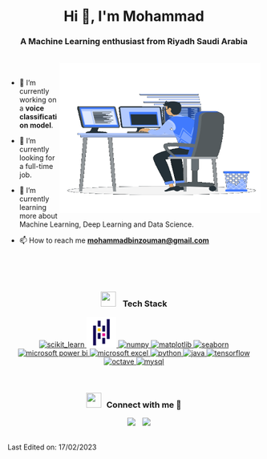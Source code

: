 <h1 align="center"> Hi 👋, I'm Mohammad </h1>

<h3 align="center"> A Machine Learning enthusiast from Riyadh Saudi Arabia </h3>

<br/>

<a target="_blank" align="center">
  <img align="right" top="500" height="300" width="400" alt="GIF" src="https://github.com/mohammadbinzouman/mohammadbinzouman/blob/main/gif.gif">
</a>

<br/>

- 🌱 I’m currently working on a **voice classification model**.

- 🤝 I’m currently looking for a full-time job.

- 🌱 I’m currently learning more about Machine Learning, Deep Learning and Data Science.

- 📫 How to reach me **mohammadbinzouman@gmail.com**

<br/>
<br/>
<br/>

<h3 align="center"> <img src="https://media.giphy.com/media/iY8CRBdQXODJSCERIr/giphy.gif" width="30" height="30" style="margin-right: 10px;"> Tech Stack </h3>
<p align="center">
<a href="https://scikit-learn.org/" target="_blank" rel="noreferrer"> <img src="https://upload.wikimedia.org/wikipedia/commons/0/05/Scikit_learn_logo_small.svg" alt="scikit_learn" width="60" height="60"/> </a>
<a href="https://pandas.pydata.org/" target="_blank" rel="noreferrer"> <img src="https://raw.githubusercontent.com/devicons/devicon/2ae2a900d2f041da66e950e4d48052658d850630/icons/pandas/pandas-original.svg" alt="pandas" width="60" height="60"/> </a>
<a href="https://numpy.org/" target="_blank" rel="noreferrer"> <img src="https://numpy.org/images/logo.svg" alt="numpy" width="60" height="60"/> </a>
<a href="https://matplotlib.org/" target="_blank" rel="noreferrer"> <img src="https://matplotlib.org/_static/images/documentation.svg" alt="matplotlib" width="60" height="60"/> </a>
<a href="https://seaborn.pydata.org/" target="_blank" rel="noreferrer"> <img src="https://seaborn.pydata.org/_images/logo-mark-lightbg.svg" alt="seaborn" width="60" height="60"/> </a>
<a href="https://powerbi.microsoft.com/en-au/" target="_blank" rel="noreferrer"> <img src="https://upload.wikimedia.org/wikipedia/commons/thumb/c/cf/New_Power_BI_Logo.svg/630px-New_Power_BI_Logo.svg.png" alt="microsoft power bi" width="60" height="60"/> </a>
<a href="https://www.microsoft.com/en-us/microsoft-365/excel" target="_blank" rel="noreferrer"> <img src="https://upload.wikimedia.org/wikipedia/commons/thumb/3/34/Microsoft_Office_Excel_%282019%E2%80%93present%29.svg/826px-Microsoft_Office_Excel_%282019%E2%80%93present%29.svg.png" alt="microsoft excel" width="60" height="60"/> </a>
<a href="https://www.python.org/" target="_blank" rel="noreferrer"> <img src="https://upload.wikimedia.org/wikipedia/commons/thumb/c/c3/Python-logo-notext.svg/1869px-Python-logo-notext.svg.png" alt="python" width="60" height="60"/> </a>
<a href="https://www.java.com/en/" target="_blank" rel="noreferrer"> <img src="https://seeklogo.com/images/J/java-logo-7F8B35BAB3-seeklogo.com.png" alt="java" width="60" height="60"/> </a>
<a href="https://www.tensorflow.org/" target="_blank" rel="noreferrer"> <img src="https://upload.wikimedia.org/wikipedia/commons/thumb/2/2d/Tensorflow_logo.svg/1200px-Tensorflow_logo.svg.png" alt="tensorflow" width="60" height="60"/> </a>
<a href="https://octave.org/" target="_blank" rel="noreferrer"> <img src="https://upload.wikimedia.org/wikipedia/commons/thumb/6/6a/Gnu-octave-logo.svg/1024px-Gnu-octave-logo.svg.png" alt="octave" width="60" height="60"/> </a>
<a href="https://www.mysql.com/" target="_blank" rel="noreferrer"> <img src="https://1000logos.net/wp-content/uploads/2020/08/MySQL-Logo.png" alt="mysql" width="60" height="60"/> </a>
</p>

<br/>
<h3 align="center" > <img src="https://media.giphy.com/media/iY8CRBdQXODJSCERIr/giphy.gif" width="30" height="30" style="margin-right: 10px;">Connect with me 🤝 </h3>

<p align="center">

 <div align="center"  class="icons-social" style="margin-left: 10px;">
        <a style="margin-left: 10px;"  target="_blank" href="https://www.linkedin.com/in/mohammad-zouman/">
			<img src="https://img.icons8.com/doodle/40/000000/linkedin--v2.png"></a>
        <a style="margin-left: 10px;" target="_blank" href="https://github.com/mohammadbinzouman">
		<img src="https://img.icons8.com/doodle/40/000000/github--v1.png"></a>
 </div>

<br/>

Last Edited on: 17/02/2023
